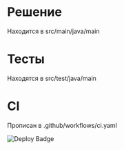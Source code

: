 # Решение
Находится в src/main/java/main

# Тесты
Находятся в src/test/java/main

# CI
Прописан в .github/workflows/ci.yaml

![Deploy Badge](https://github.com/IakovLeven/tp2/actions/workflows/ci.yaml/badge.svg)

